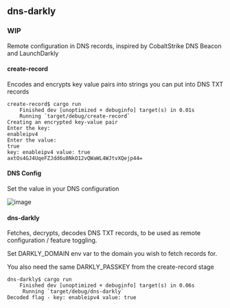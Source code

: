 ## dns-darkly

### WIP 

Remote configuration in DNS records, inspired by CobaltStrike DNS Beacon and LaunchDarkly


#### create-record
Encodes and encrypts key value pairs into strings you can put into DNS TXT records

```
create-record$ cargo run
    Finished dev [unoptimized + debuginfo] target(s) in 0.01s
    Running `target/debug/create-record`
Creating an encrypted key-value pair
Enter the key:
enableipv4
Enter the value:
true
key: enableipv4 value: true
axtOs4GJ4UqeFZJdd6u8NkO12vQWaWL4WJtvXQejp44=
```

#### DNS Config
Set the value in your DNS configuration

![image](https://user-images.githubusercontent.com/5002212/180603872-fe15564c-fd76-4ed8-a926-fe8b405b2956.png)


#### dns-darkly
Fetches, decrypts, decodes DNS TXT records, to be used as remote configuration / feature toggling.

Set DARKLY_DOMAIN env var to the domain you wish to fetch records for.

You also need the same DARKLY_PASSKEY from the create-record stage


```
dns-darkly$ cargo run
    Finished dev [unoptimized + debuginfo] target(s) in 0.06s
     Running `target/debug/dns-darkly`
Decoded flag - key: enableipv4 value: true
```



